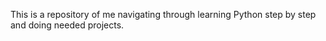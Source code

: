 This is a repository of me navigating through learning Python step by step and doing needed projects.
